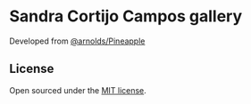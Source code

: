 # Sandra Cortijo Campos gallery

Developed from [@arnolds/Pineapple](https://github.com/arnolds/pineapple)

## License

Open sourced under the [MIT license](LICENSE.md).
